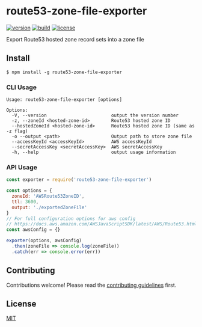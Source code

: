 # route53-zone-file-exporter

[![version](https://img.shields.io/npm/v/route53-zone-file-exporter.svg?style=flat-square)][version]
[![build](https://img.shields.io/circleci/build/github/theworkflow/route53-zone-file-exporter?style=flat-square)][build]
[![license](https://img.shields.io/badge/license-MIT-blue.svg?style=flat-square)][license]

Export Route53 hosted zone record sets into a zone file

## Install

`$ npm install -g route53-zone-file-exporter`

### CLI Usage

```
Usage: route53-zone-file-exporter [options]

Options:
  -V, --version                        output the version number
  -z, --zoneId <hosted-zone-id>        Route53 hosted zone ID
  --hostedZoneId <hosted-zone-id>      Route53 hosted zone ID (same as -z flag)
  -o --output <path>                   Output path to store zone file
  --accessKeyId <accessKeyId>          AWS accessKeyId
  --secretAccessKey <secretAccessKey>  AWS secretAccessKey
  -h, --help                           output usage information
```

### API Usage

```javascript
const exporter = require('route53-zone-file-exporter')

const options = {
  zoneId: 'AWSRoute53ZoneID',
  ttl: 3600,
  output: './exportedZoneFile'
}
// For full configuration options for aws config
// https://docs.aws.amazon.com/AWSJavaScriptSDK/latest/AWS/Route53.html#constructor-property
const awsConfig = {}

exporter(options, awsConfig)
  .then(zoneFile => console.log(zoneFile))
  .catch(err => console.error(err))
```

## Contributing

Contributions welcome! Please read the [contributing guidelines](CONTRIBUTING.md) first.

## License

[MIT](LICENSE)

[version]: https://www.npmjs.com/package/route53-zone-file-exporter
[build]: https://circleci.com/gh/theworkflow/route53-zone-file-exporter
[license]: https://raw.githubusercontent.com/theworkflow/route53-zone-file-exporter/master/LICENSE

